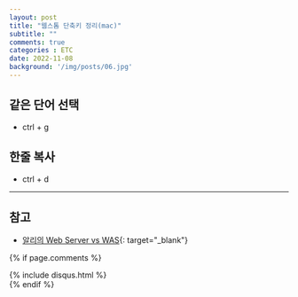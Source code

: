 ```yaml
---
layout: post
title: "웹스톰 단축키 정리(mac)"
subtitle: ""
comments: true
categories : ETC
date: 2022-11-08
background: '/img/posts/06.jpg'
---
```


## 같은 단어 선택
- ctrl + g

## 한줄 복사
- ctrl + d





---
## 참고
- [알리의 Web Server vs WAS](https://www.youtube.com/watch?v=mcnJcjbfjrs&ab_channel=%EC%9A%B0%EC%95%84%ED%95%9CTech){: target="_blank"}


{% if page.comments %}
<div id="post-disqus" class="container">
{% include disqus.html %}
</div>
{% endif %}
